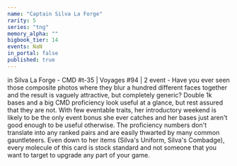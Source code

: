 ```yaml
---
name: "Captain Silva La Forge"
rarity: 5
series: "tng"
memory_alpha: ""
bigbook_tier: 14
events: NaN
in_portal: false
published: true
---
```


in Silva La Forge - CMD #t-35 | Voyages #94 | 2 event - Have you ever seen those composite photos where they blur a hundred different faces together and the result is vaguely attractive, but completely generic? Double 1k bases and a big CMD proficiency look useful at a glance, but rest assured that they are not. With few eventable traits, her introductory weekend is likely to be the only event bonus she ever catches and her bases just aren't good enough to be useful otherwise. The proficiency numbers don't translate into any ranked pairs and are easily thwarted by many common gauntleteers. Even down to her items (Silva's Uniform, Silva's Combadge), every molecule of this card is stock standard and not someone that you want to target to upgrade any part of your game.
